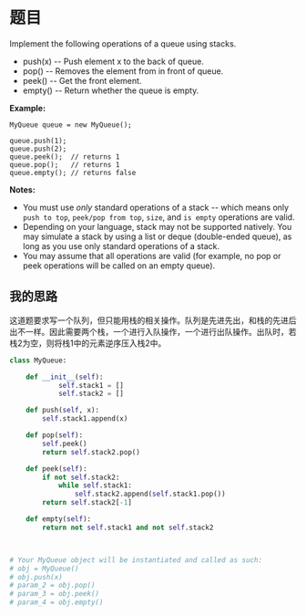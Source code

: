 # 题目

Implement the following operations of a queue using stacks.

- push(x) -- Push element x to the back of queue.
- pop() -- Removes the element from in front of queue.
- peek() -- Get the front element.
- empty() -- Return whether the queue is empty.

**Example:**

```
MyQueue queue = new MyQueue();

queue.push(1);
queue.push(2);  
queue.peek();  // returns 1
queue.pop();   // returns 1
queue.empty(); // returns false
```

**Notes:**

- You must use *only* standard operations of a stack -- which means only `push to top`, `peek/pop from top`, `size`, and `is empty` operations are valid.
- Depending on your language, stack may not be supported natively. You may simulate a stack by using a list or deque (double-ended queue), as long as you use only standard operations of a stack.
- You may assume that all operations are valid (for example, no pop or peek operations will be called on an empty queue).

## 我的思路

这道题要求写一个队列，但只能用栈的相关操作。队列是先进先出，和栈的先进后出不一样。因此需要两个栈，一个进行入队操作，一个进行出队操作。出队时，若栈2为空，则将栈1中的元素逆序压入栈2中。

```python
class MyQueue:

    def __init__(self):
            self.stack1 = []
            self.stack2 = []

    def push(self, x):
        self.stack1.append(x)

    def pop(self):
        self.peek()
        return self.stack2.pop()

    def peek(self):
        if not self.stack2:
            while self.stack1:
                self.stack2.append(self.stack1.pop())
        return self.stack2[-1]        

    def empty(self):
        return not self.stack1 and not self.stack2



# Your MyQueue object will be instantiated and called as such:
# obj = MyQueue()
# obj.push(x)
# param_2 = obj.pop()
# param_3 = obj.peek()
# param_4 = obj.empty()
```

